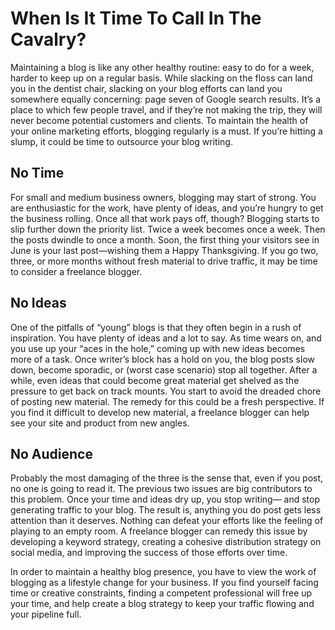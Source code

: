---
---
# When Is It Time To Call In The Cavalry?

Maintaining a blog is like any other healthy routine: easy to do for a week, harder to keep up on a regular basis. While slacking on the floss can land you in the dentist chair, slacking on your blog efforts can land you somewhere equally concerning: page seven of Google search results. It’s a place to which few people travel, and if they’re not making the trip, they will never become potential customers and clients.
To maintain the health of your online marketing efforts, blogging regularly is a must. If you’re hitting a slump, it could be time to outsource your blog writing.

## No Time

For small and medium business owners, blogging may start of strong. You are enthusiastic for the work, have plenty of ideas, and you’re hungry to get the business rolling. Once all that work pays off, though? Blogging starts to slip further down the priority list. Twice a week becomes once a week. Then the posts dwindle to once a month. Soon, the first thing your visitors see in June is your last post—wishing them a Happy Thanksgiving. If you go two, three, or more months without fresh material to drive traffic, it may be time to consider a freelance blogger.

## No Ideas

One of the pitfalls of “young” blogs is that they often begin in a rush of inspiration. You have plenty of ideas and a lot to say. As time wears on, and you use up your “aces in the hole,” coming up with new ideas becomes more of a task. Once writer’s block has a hold on you, the blog posts slow down, become sporadic, or (worst case scenario) stop all together. After a while, even ideas that could become great material get shelved as the pressure to get back on track mounts. You start to avoid the dreaded chore of posting new material. The remedy for this could be a fresh perspective. If you find it difficult to develop new material, a freelance blogger can help see your site and product from new angles.

## No Audience

Probably the most damaging of the three is the sense that, even if you post, no one is going to read it. The previous two issues are big contributors to this problem. Once your time and ideas dry up, you stop writing— and stop generating traffic to your blog. The result is, anything you do post gets less attention than it deserves. Nothing can defeat your efforts like the feeling of playing to an empty room. A freelance blogger can remedy this issue by developing a keyword strategy, creating a cohesive distribution strategy on social media, and improving the success of those efforts over time.

In order to maintain a healthy blog presence, you have to view the work of blogging as a lifestyle change for your business. If you find yourself facing time or creative constraints, finding a competent professional will free up your time, and help create a blog strategy to keep your traffic flowing and your pipeline full.
